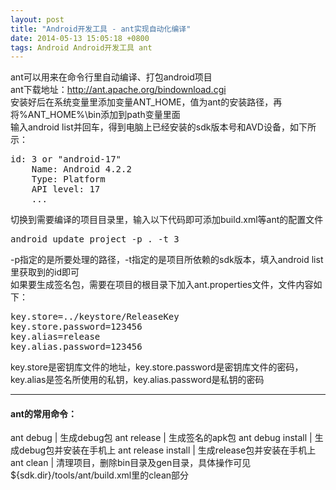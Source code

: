 ```yaml
---
layout: post
title: "Android开发工具 - ant实现自动化编译"
date: 2014-05-13 15:05:18 +0800
tags: Android Android开发工具 ant
---
```

<style type="text/css">
tr td:first-child{
  white-space: nowrap;
}
tr th:first-child{
  white-space: nowrap;
}
</style>
ant可以用来在命令行里自动编译、打包android项目  
ant下载地址：<http://ant.apache.org/bindownload.cgi>  
安装好后在系统变量里添加变量ANT_HOME，值为ant的安装路径，再将%ANT_HOME%\bin添加到path变量里面  
输入android list并回车，得到电脑上已经安装的sdk版本号和AVD设备，如下所示：  
<pre>
id: 3 or "android-17"
	Name: Android 4.2.2
	Type: Platform
	API level: 17
	...
</pre>
切换到需要编译的项目目录里，输入以下代码即可添加build.xml等ant的配置文件
<pre>
android update project -p . -t 3
</pre>
-p指定的是所要处理的路径，-t指定的是项目所依赖的sdk版本，填入android list里获取到的id即可  
如果要生成签名包，需要在项目的根目录下加入ant.properties文件，文件内容如下：
<pre>
key.store=../keystore/ReleaseKey
key.store.password=123456
key.alias=release
key.alias.password=123456
</pre>
key.store是密钥库文件的地址，key.store.password是密钥库文件的密码，key.alias是签名所使用的私钥，key.alias.password是私钥的密码  

******

#### ant的常用命令：

ant debug | 生成debug包
ant release | 生成签名的apk包
ant debug install | 生成debug包并安装在手机上
ant release install | 生成release包并安装在手机上
ant clean | 清理项目，删除bin目录及gen目录，具体操作可见${sdk.dir}/tools/ant/build.xml里的clean部分
